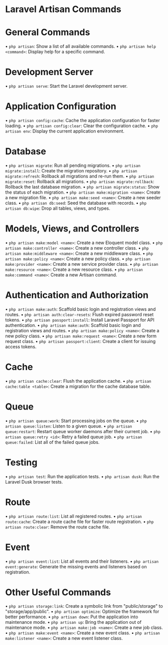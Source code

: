 # Laravel Artisan Commands

# General Commands

• `php artisan`: Show a list of all available commands.
• `php artisan help <command>`: Display help for a specific command.

# Development Server

• `php artisan serve`: Start the Laravel development server.

# Application Configuration

• `php artisan config:cache`: Cache the application configuration for faster loading.
• `php artisan config:clear`: Clear the configuration cache.
• `php artisan env`: Display the current application environment.

# Database

• `php artisan migrate`: Run all pending migrations.
• `php artisan migrate:install`: Create the migration repository.
• `php artisan migrate:refresh`: Rollback all migrations and re-run them.
• `php artisan migrate:reset`: Rollback all migrations.
• `php artisan migrate:rollback`: Rollback the last database migration.
• `php artisan migrate:status`: Show the status of each migration.
• `php artisan make:migration <name>`: Create a new migration file.
• `php artisan make:seed <name>`: Create a new seeder class.
• `php artisan db:seed`: Seed the database with records.
• `php artisan db:wipe`: Drop all tables, views, and types.

# Models, Views, and Controllers

• `php artisan make:model <name>`: Create a new Eloquent model class.
• `php artisan make:controller <name>`: Create a new controller class.
• `php artisan make:middleware <name>`: Create a new middleware class.
• `php artisan make:policy <name>`: Create a new policy class.
• `php artisan make:provider <name>`: Create a new service provider class.
• `php artisan make:resource <name>`: Create a new resource class.
• `php artisan make:command <name>`: Create a new Artisan command.

# Authentication and Authorization

• `php artisan make:auth`: Scaffold basic login and registration views and routes.
• `php artisan auth:clear-resets`: Flush expired password reset tokens.
• `php artisan passport:install`: Install Laravel Passport for API authentication.
• `php artisan make:auth`: Scaffold basic login and registration views and routes.
• `php artisan make:policy <name>`: Create a new policy class.
• `php artisan make:request <name>`: Create a new form request class.
• `php artisan passport:client`: Create a client for issuing access tokens.

# Cache

• `php artisan cache:clear`: Flush the application cache.
• `php artisan cache:table <table>`: Create a migration for the cache database table.

# Queue

• `php artisan queue:work`: Start processing jobs on the queue.
• `php artisan queue:listen`: Listen to a given queue.
• `php artisan queue:restart`: Restart queue worker daemons after their current job.
• `php artisan queue:retry <id>`: Retry a failed queue job.
• `php artisan queue:failed`: List all of the failed queue jobs.

# Testing

• `php artisan test`: Run the application tests.
• `php artisan dusk`: Run the Laravel Dusk browser tests.

# Route

• `php artisan route:list`: List all registered routes.
• `php artisan route:cache`: Create a route cache file for faster route registration.
• `php artisan route:clear`: Remove the route cache file.

# Event

• `php artisan event:list`: List all events and their listeners.
• `php artisan event:generate`: Generate the missing events and listeners based on registration.

# Other Useful Commands

• `php artisan storage:link`: Create a symbolic link from "public/storage" to "storage/app/public".
• `php artisan optimize`: Optimize the framework for better performance.
• `php artisan down`: Put the application into maintenance mode.
• `php artisan up`: Bring the application out of maintenance mode.
• `php artisan make:job <name>`: Create a new job class.
• `php artisan make:event <name>`: Create a new event class.
• `php artisan make:listener <name>`: Create a new event listener class.

